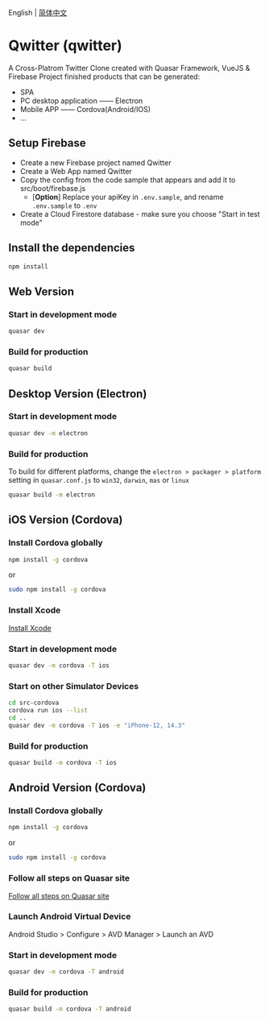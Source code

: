 English | [简体中文](README.zh.md)

# Qwitter (qwitter)

A Cross-Platrom Twitter Clone created with Quasar Framework, VueJS & Firebase
Project finished products that can be generated:

- SPA
- PC desktop application —— Electron
- Mobile APP —— Cordova(Android/IOS)
- ...

## Setup Firebase

- Create a new Firebase project named Qwitter
- Create a Web App named Qwitter
- Copy the config from the code sample that appears and add it to src/boot/firebase.js
  - [**Option**] Replace your apiKey in `.env.sample`, and rename `.env.sample` to `.env`
- Create a Cloud Firestore database - make sure you choose "Start in test mode"

## Install the dependencies

```bash
npm install
```

## Web Version

### Start in development mode

```bash
quasar dev
```

### Build for production

```bash
quasar build
```

## Desktop Version (Electron)

### Start in development mode

```bash
quasar dev -m electron
```

### Build for production

To build for different platforms, change the `electron > packager > platform` setting in `quasar.conf.js` to `win32`, `darwin`, `mas` or `linux`

```bash
quasar build -m electron
```

## iOS Version (Cordova)

### Install Cordova globally

```bash
npm install -g cordova
```

or

```bash
sudo npm install -g cordova
```

### Install Xcode

[Install Xcode](https://developer.apple.com/download/more/)

### Start in development mode

```bash
quasar dev -m cordova -T ios
```

### Start on other Simulator Devices

```bash
cd src-cordova
cordova run ios --list
cd ..
quasar dev -m cordova -T ios -e "iPhone-12, 14.3"
```

### Build for production

```bash
quasar build -m cordova -T ios
```

## Android Version (Cordova)

### Install Cordova globally

```bash
npm install -g cordova
```

or

```bash
sudo npm install -g cordova
```

### Follow all steps on Quasar site

[Follow all steps on Quasar site](https://quasar.dev/quasar-cli/developing-cordova-apps/preparation#Android-setup)

### Launch Android Virtual Device

Android Studio > Configure > AVD Manager > Launch an AVD

### Start in development mode

```bash
quasar dev -m cordova -T android
```

### Build for production

```bash
quasar build -m cordova -T android
```

